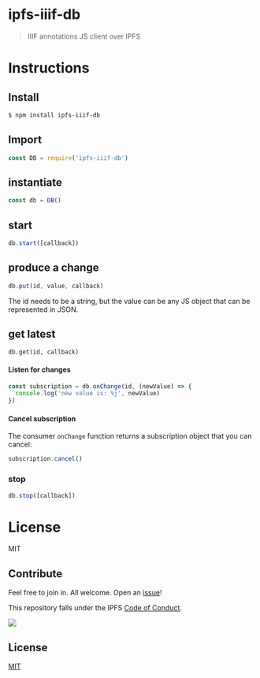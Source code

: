 # ipfs-iiif-db

> IIIF annotations JS client over IPFS

# Instructions

## Install

```sh
$ npm install ipfs-iiif-db
```

## Import


```js
const DB = require('ipfs-iiif-db')
```

## instantiate

```js
const db = DB()
```

## start


```js
db.start([callback])
```

## produce a change

```js
db.put(id, value, callback)
```

The id needs to be a string, but the value can be any JS object that can be represented in JSON.

## get latest

```
db.get(id, callback)
```

#### Listen for changes

```js
const subscription = db.onChange(id, (newValue) => {
  console.log('new value is: %j', newValue)
})
```

#### Cancel subscription

The consumer `onChange` function returns a subscription object that you can cancel:

```js
subscription.cancel()
```


### stop


```js
db.stop([callback])
```


# License

MIT

## Contribute

Feel free to join in. All welcome. Open an [issue](https://github.com/ipfs/js-ipfs-unixfs-engine/issues)!

This repository falls under the IPFS [Code of Conduct](https://github.com/ipfs/community/blob/master/code-of-conduct.md).

[![](https://cdn.rawgit.com/jbenet/contribute-ipfs-gif/master/img/contribute.gif)](https://github.com/ipfs/community/blob/master/contributing.md)

## License

[MIT](LICENSE)
